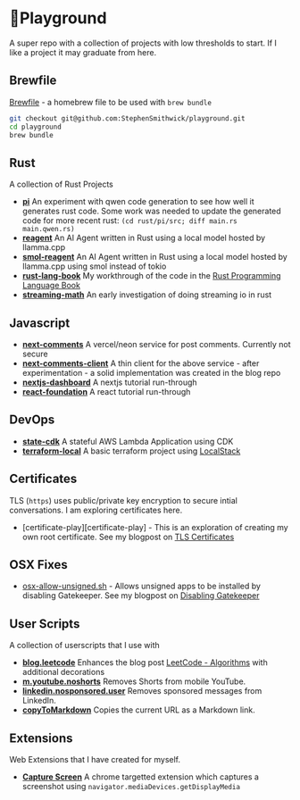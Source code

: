 [//]: # (External)
[rust-book]: https://doc.rust-lang.org/book/title-page.html
[localstack]: https://github.com/localstack/localstack

[//]: # (Blog Posts)
[me.tls-certificates]: https://stephensmithwick.github.io/tls/tls-certificates.html
[me.disable-gateKeeper]: https://stephensmithwick.github.io/dev-desktop/Disable-GateKeeper.html

[//]: # (Misc)
[brewfile]: Brewfile
[osx-allow-unsigned.sh]: /osx-fixes/allow-unsigned.sh
[capture-screen]: /extensions/CaptureScreen

[//]: # (User Scripts)
[blog.leetcode]: /user-scripts/blog.leetcode.user.js
[m.youtube.noshorts]: /user-scripts/m.youtube.noshorts.user.js
[linkedin.nosponsored.user]: /user-scripts/linkedin.nosponsored.user.js
[copyToMarkdown]: /user-scripts/copyToMarkdown.user.js

[//]: # (Rust)
[pi]: /rust/pi
[reagent]: /rust/reagent
[smol-reagent]: /rust/smol-reagent
[rust-lang-book]: /rust/rust-lang-book
[streaming-math]: /rust/streaming-math

[//]: # (Javascript)
[next-comments]: /js/next-comments
[next-comments-client]: /js/next-comments-client
[nextjs-dashboard]: /js/nextjs-dashboard
[react-foundation]: /js/react-foundation

[//]: # (DevOps)
[state-cdk]: /devops/state-cdk
[state-tf]: /devops/state-tf
[terraform-local]: /devops/terraform-local


# 🛝Playground 
A super repo with a collection of projects with low thresholds to start.  If I like a project it may graduate from here.

## Brewfile
[Brewfile][brewfile] - a homebrew file to be used with `brew bundle`
```bash
git checkout git@github.com:StephenSmithwick/playground.git
cd playground
brew bundle
```

## Rust
A collection of Rust Projects
- **[pi][pi]** An experiment with qwen code generation to see how well it generates rust code.  Some work was needed to update the generated code for more recent rust: 
    `(cd rust/pi/src; diff main.rs main.qwen.rs)`
- **[reagent][reagent]** An AI Agent written in Rust using a local model hosted by llamma.cpp
- **[smol-reagent][smol-reagent]** An AI Agent written in Rust using a local model hosted by llamma.cpp using smol instead of tokio
- **[rust-lang-book][rust-lang-book]** My workthrough of the code in the [Rust Programming Language Book][rust-book]
- **[streaming-math][streaming-math]** An early investigation of doing streaming io in rust

## Javascript
- **[next-comments][next-comments]** A vercel/neon service for post comments.  Currently not secure
- **[next-comments-client][next-comments-client]** A thin client for the above service - after experimentation - a solid implementation was created in the blog repo
- **[nextjs-dashboard][nextjs-dashboard]** A nextjs tutorial run-through
- **[react-foundation][react-foundation]** A react tutorial run-through

## DevOps
- **[state-cdk][state-cdk]** A stateful AWS Lambda Application using CDK
- **[terraform-local][terraform-local]** A basic terraform project using [LocalStack][localstack]

## Certificates
TLS (`https`) uses public/private key encryption to secure intial conversations.  I am exploring certificates here.
- [certificate-play][certificate-play] -  This is an exploration of creating my own root certificate.  See my blogpost on [TLS Certificates][me.tls-certificates]

## OSX Fixes

- [osx-allow-unsigned.sh][osx-allow-unsigned.sh] - Allows unsigned apps to be installed by disabling Gatekeeper. See my blogpost on [Disabling Gatekeeper][me.disable-gateKeeper]

## User Scripts
A collection of userscripts that I use with 
- **[blog.leetcode][blog.leetcode]** Enhances the blog post [LeetCode - Algorithms](https://stephensmithwick.github.io/leetcode/leetcode-algorithms.html) with additional decorations
- **[m.youtube.noshorts][m.youtube.noshorts]** Removes Shorts from mobile YouTube.
- **[linkedin.nosponsored.user][linkedin.nosponsored.user]** Removes sponsored messages from LinkedIn.
- **[copyToMarkdown][copyToMarkdown]** Copies the current URL as a Markdown link.

## Extensions
Web Extensions that I have created for myself.
- **[Capture Screen][capture-screen]** A chrome targetted extension which captures a screenshot using `navigator.mediaDevices.getDisplayMedia`
